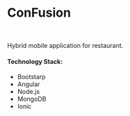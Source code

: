 <h1>ConFusion</h1>
<br>

<p> Hybrid mobile application for restaurant.</p>

<h4>Technology Stack:</h4>

<ul>
<li>Bootstarp</li>
<li>Angular</li>
<li>Node.js</li>
<li>MongoDB</li>
<li>Ionic</li>
</ul>